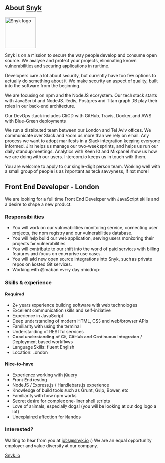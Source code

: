 ## About [Snyk](https://snyk.io)

<img src="https://snyk.io/images/snyk-dog.png" width="100" alt="Snyk logo" />

Snyk is on a mission to secure the way people develop and consume open source. We analyse and protect your projects, eliminating known vulnerabilities and securing applications in runtime.

Developers care a lot about security, but currently have too few options to actually do something about it. We make security an aspect of quality, built into the software from the beginning.

We are focusing on npm and the NodeJS ecosystem. Our tech stack starts with JavaScript and NodeJS. Redis, Postgres and Titan graph DB play their roles in our back-end architecture.

Our DevOps stack includes CI/CD with GitHub, Travis, Docker, and AWS with Blue-Green deployments.

We run a distributed team between our London and Tel Aviv offices. We communicate over Slack and zoom.us more than we rely on email. Any process we want to adopt manifests in a Slack integration keeping everyone informed. Jira helps us manage our two-week sprints, and helps us run our daily standup meetings. Analytics with Keen IO and Mixpanel show us how we are doing with our users. Intercom.io keeps us in touch with them.

You are welcome to apply to our single-digit person team. Working well with a small group of people is as important as tech savvyness, if not more!

## Front End Developer - London

We are looking for a full time Front End Developer with JavaScript skills and a desire to shape a new product.

### Responsibilities
- You will work on our vulnerabilities monitoring service, connecting user projects, the npm registry and our vulnerabilities database.
- You will help build our web application, serving users monitoring their projects for vulnerabilities.
- You will contribute to our shift into the world of paid services with billing features and focus on enterprise use cases.
- You will add new open source integrations into Snyk, such as private repos on hosted Git services.
- Working with @maban every day :micdrop:

### Skills & experience

#### Required
- 2+ years experience building software with web technologies
- Excellent communication skills and self-initiative
- Experience in JavaScript
- Deep understanding of modern HTML, CSS and web/browser APIs
- Familiarity with using the terminal
- Understanding of RESTful services
- Good understanding of Git, GitHub and Continuous Integration / Deployment based workflows
- Language Skills: fluent English
- Location: London

#### Nice-to-have
- Experience working with jQuery
- Front End testing
- NodeJS / Express.js / Handlebars.js experience
- Knowledge of build tools such as Grunt, Gulp, Bower, etc
- Familiarity with how npm works
- Secret desire for complex one-liner shell scripts
- Love of animals, especially dogs! (you will be looking at our dog logo a lot)
- Unexplained affection for Nandos

### Interested?

Waiting to hear from you at jobs@snyk.io :)
We are an equal opportunity employer and value diversity at our company.

[Snyk.io](https://snyk.io)
